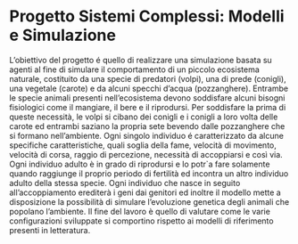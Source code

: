 # Progetto Sistemi Complessi: Modelli e Simulazione
L’obiettivo del progetto é quello di realizzare una simulazione basata su agenti al fine di simulare il comportamento di un piccolo ecosistema naturale, costituito
da una specie di predatori (volpi), una di prede (conigli), una vegetale (carote) e da alcuni specchi d’acqua (pozzanghere). Entrambe le specie animali presenti
nell’ecosistema devono soddisfare alcuni bisogni fisiologici come il mangiare, il bere e il riprodursi. Per soddisfare la prima di queste necessità, le volpi si cibano
dei conigli e i conigli a loro volta delle carote ed entrambi saziano la propria sete bevendo dalle pozzanghere che si formano nell’ambiente. Ogni singolo individuo é
caratterizzato da alcune specifiche caratteristiche, quali soglia della fame, velocità di movimento, velocità di corsa, raggio di percezione, necessità di accoppiarsi e così via. Ogni individuo adulto è in grado di riprodursi e lo potr`a fare solamente quando raggiunge il proprio periodo di fertilità ed incontra un altro individuo adulto della stessa specie. Ogni individuo che nasce in seguito all’accoppiamento erediterà i geni dai genitori ed inoltre il modello mette a disposizione la possibilità di simulare l’evoluzione genetica degli animali che popolano l’ambiente. Il fine del lavoro è quello di valutare come le varie configurazioni sviluppate si comportino rispetto ai modelli di riferimento presenti in letteratura.
